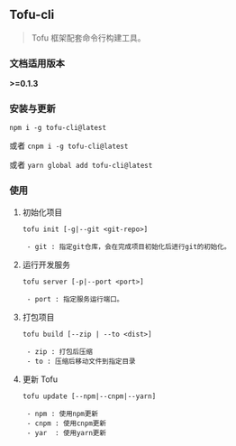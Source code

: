 ## Tofu-cli
> Tofu 框架配套命令行构建工具。

### 文档适用版本

**>=0.1.3**

### 安装与更新
  
`npm i -g tofu-cli@latest`
  
或者 `cnpm i -g tofu-cli@latest`
  
或者 `yarn global add tofu-cli@latest`

### 使用

1. 初始化项目

	`tofu init [-g|--git <git-repo>]`

		- git : 指定git仓库，会在完成项目初始化后进行git的初始化。

2. 运行开发服务

	`tofu server [-p|--port <port>]`

		- port : 指定服务运行端口。

3. 打包项目

	`tofu build [--zip | --to <dist>]`

		- zip : 打包后压缩
		- to : 压缩后移动文件到指定目录

4. 更新 Tofu

	`tofu update [--npm|--cnpm|--yarn]`

		- npm : 使用npm更新
		- cnpm : 使用cnpm更新
		- yar  : 使用yarn更新
